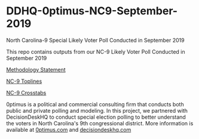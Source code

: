 # DDHQ-0ptimus-NC9-September-2019
North Carolina-9 Special Likely Voter Poll Conducted in September 2019

This repo contains outputs from our NC-9 Likely Voter Poll Conducted in September 2019

<a href="https://github.com/optimus-forecasting-and-polling/DDHQ-0ptimus-NC9-September-2019/blob/master/DDHQ-0ptimus-NC9-MethodologyStatement.pdf">Methodology Statement</a>

<a href="https://github.com/optimus-forecasting-and-polling/DDHQ-0ptimus-NC9-September-2019/blob/master/DDHQ-0ptimus-NC9-Toplines.pdf">NC-9 Toplines</a>

<a href="https://github.com/optimus-forecasting-and-polling/DDHQ-0ptimus-NC9-September-2019/blob/master/DDHQ-0ptimus-NC9-Crosstabs.pdf">NC-9 Crosstabs</a>

0ptimus is a political and commercial consulting firm that conducts both public and private polling and modeling. In this project, we partnered with DecisionDeskHQ to conduct special election polling to better understand the voters in North Carolina's 9th congressional district. More information is available at <a href="https://www.0ptimus.com">0ptimus.com</a> and <a href="https://www.decisiondeskhq.com">decisiondeskhq.com</a>

